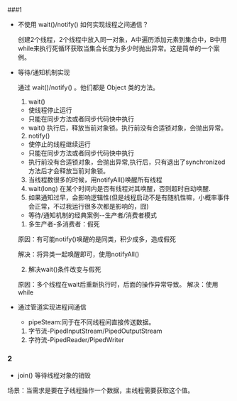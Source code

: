 ## 
###1
 - 不使用 wait()/notify() 如何实现线程之间通信？

   创建2个线程，2个线程中放入同一对象，A中遍历添加元素到集合中，B中用while来执行死循环获取当集合长度为多少时抛出异常。这是简单的一个案例。
 
 - 等待/通知机制实现
 
    通过 wait()/notify() 。他们都是 Object 类的方法。
    1. wait()
    
    - 使线程停止运行
    - 只能在同步方法或者同步代码快中执行
    - wait() 执行后，释放当前对象锁。执行前没有合适锁对象，会抛出异常。
    2. notify()
    - 使停止的线程继续运行
    - 只能在同步方法或者同步代码快中执行
    - 执行前没有合适锁对象，会抛出异常,执行后，只有退出了synchronized方法后才会释放当前对象锁。
    3. 当线程数很多的时候，用notifyAll()唤醒所有线程
    4. wait(long) 在某个时间内是否有线程对其唤醒，否则超时自动唤醒.
    5. 如果通知过早，会影响逻辑性(但是线程启动不是有随机性嘛，小概率事件会正常，不过我运行很多次都是影响的，囧)
    
    - 等待/通知机制的经典案例--生产者/消费者模式   
    
    1. 多生产者-多消费者：假死
    
    原因：有可能notify()唤醒的是同类，积少成多，造成假死
    
    解决：将异类一起唤醒即可，使用notifyAll()
    
    2. 解决wait()条件改变与假死
    
    原因：多个线程在wait后重新执行时，后面的操作异常导致。
    解决：使用while
 
 - 通过管道实现进程间通信 
    - pipeSteam:同于在不同线程间直接传送数据。
    1. 字节流-PipedInputStream/PipedOutputStream
    2. 字符流-PipedReader/PipedWriter
    
### 2 
 - join() 等待线程对象的销毁
 
 场景：当需求是要在子线程操作一个数据，主线程需要获取这个值。
 
 
 
 
 
 
 
 
 
 
 
 
 